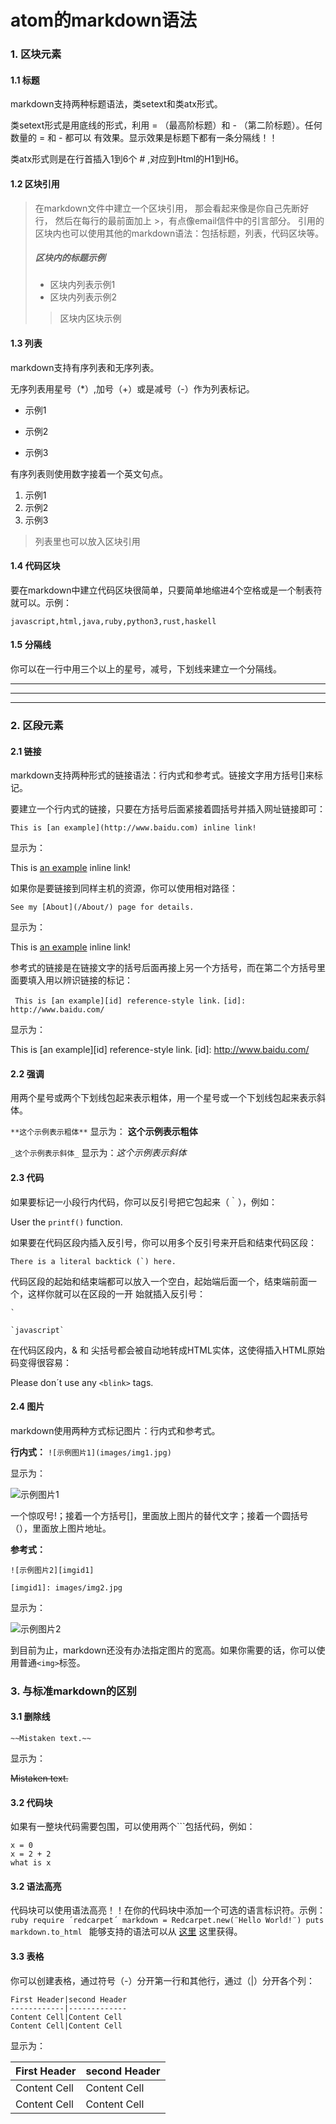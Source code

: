atom的markdown语法
===================
### 1. 区块元素
#### 1.1 标题
markdown支持两种标题语法，类setext和类atx形式。

类setext形式是用底线的形式，利用 = （最高阶标题）和 - （第二阶标题）。任何数量的 = 和 - 都可以
有效果。显示效果是标题下都有一条分隔线！！

类atx形式则是在行首插入1到6个 # ,对应到Html的H1到H6。

#### 1.2 区块引用
>在markdown文件中建立一个区块引用，
>那会看起来像是你自己先断好行，
>然后在每行的最前面加上 >，有点像email信件中的引言部分。
>引用的区块内也可以使用其他的markdown语法：包括标题，列表，代码区块等。
>##### 区块内的标题示例
>+ 区块内列表示例1
>+ 区块内列表示例2
>> 区块内区块示例

#### 1.3 列表
markdown支持有序列表和无序列表。

无序列表用星号（*）,加号（+）或是减号（-）作为列表标记。
* 示例1
+ 示例2
- 示例3

有序列表则使用数字接着一个英文句点。
1. 示例1
2. 示例2
3. 示例3
> 列表里也可以放入区块引用

#### 1.4 代码区块
要在markdown中建立代码区块很简单，只要简单地缩进4个空格或是一个制表符就可以。示例：

    javascript,html,java,ruby,python3,rust,haskell

#### 1.5 分隔线
你可以在一行中用三个以上的星号，减号，下划线来建立一个分隔线。
***

---

___
### 2. 区段元素
#### 2.1 链接
markdown支持两种形式的链接语法：行内式和参考式。链接文字用方括号[]来标记。

要建立一个行内式的链接，只要在方括号后面紧接着圆括号并插入网址链接即可：

`This is [an example](http://www.baidu.com) inline link!`

显示为：

This is [an example](http://www.baidu.com) inline link!

如果你是要链接到同样主机的资源，你可以使用相对路径：

`See my [About](/About/) page for details.`

显示为：

This is [an example](http://www.baidu.com) inline link!

参考式的链接是在链接文字的括号后面再接上另一个方括号，而在第二个方括号里面要填入用以辨识链接的标记：

` This is [an example][id] reference-style link.`
` [id]: http://www.baidu.com/ `

显示为：

This is [an example][id] reference-style link.
[id]: http://www.baidu.com/

#### 2.2 强调
用两个星号或两个下划线包起来表示粗体，用一个星号或一个下划线包起来表示斜体。

`**这个示例表示粗体**` 显示为： **这个示例表示粗体**

`_这个示例表示斜体_` 显示为：_这个示例表示斜体_

#### 2.3 代码
如果要标记一小段行内代码，你可以反引号把它包起来（｀），例如：

User the `printf()` function.

如果要在代码区段内插入反引号，你可以用多个反引号来开启和结束代码区段：

``There is a literal backtick (`) here.``

代码区段的起始和结束端都可以放入一个空白，起始端后面一个，结束端前面一个，这样你就可以在区段的一开
始就插入反引号：

`` ` ``

`` `javascript` ``

在代码区段内，& 和 尖括号都会被自动地转成HTML实体，这使得插入HTML原始码变得很容易：

Please don´t use any `<blink>` tags.

#### 2.4 图片
markdown使用两种方式标记图片：行内式和参考式。

**行内式：**
`![示例图片1](images/img1.jpg)`

显示为：

![示例图片1](images/img1.jpg)

一个惊叹号!；接着一个方括号[]，里面放上图片的替代文字；接着一个圆括号（），里面放上图片地址。

**参考式：**

`![示例图片2][imgid1]`

`[imgid1]: images/img2.jpg`

显示为：

![示例图片2][imgid1]

[imgid1]: images/img2.jpg

到目前为止，markdown还没有办法指定图片的宽高。如果你需要的话，你可以使用普通`<img>`标签。

### 3. 与标准markdown的区别
#### 3.1 删除线
` ~~Mistaken text.~~ `

显示为：

~~Mistaken text.~~

#### 3.2 代码块
如果有一整块代码需要包围，可以使用两个```包括代码，例如：

```
x = 0
x = 2 + 2
what is x
```

#### 3.2 语法高亮
代码块可以使用语法高亮！！在你的代码块中添加一个可选的语言标识符。示例：
    ```ruby
    require ´redcarpet´
    markdown = Redcarpet.new(¨Hello World!¨)
    puts markdown.to_html
    ```
能够支持的语法可以从 [这里](https://github.com/github/linguist/blob/master/lib/linguist/languages.yml) 这里获得。

#### 3.3 表格
你可以创建表格，通过符号（-）分开第一行和其他行，通过（|）分开各个列：

    First Header|second Header
    ------------|-------------
    Content Cell|Content Cell
    Content Cell|Content Cell

显示为：

First Header|second Header
------------|-------------
Content Cell|Content Cell
Content Cell|Content Cell
